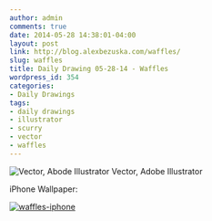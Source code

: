 ```yaml
---
author: admin
comments: true
date: 2014-05-28 14:38:01-04:00
layout: post
link: http://blog.alexbezuska.com/waffles/
slug: waffles
title: Daily Drawing 05-28-14 - Waffles
wordpress_id: 354
categories:
- Daily Drawings
tags:
- daily drawings
- illustrator
- scurry
- vector
- waffles
---
```


![Vector, Abode Illustrator](/images/2014/05/Screen-Shot-2014-05-28-at-10.36.06-AM.png)
Vector, Adobe Illustrator


  

iPhone Wallpaper:  

[![waffles-iphone](/images/2014/05/waffles-iphone.png)](/images/2014/05/waffles-iphone.png)
